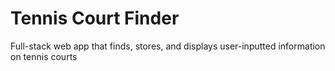 # Tennis Court Finder
Full-stack web app that finds, stores, and displays user-inputted information on tennis courts
